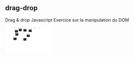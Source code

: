 ## drag-drop
Drag &amp; drop Javascript
Exercice sur la manipulation du DOM

<img src="./darDrop.png" style="width:30%;">
